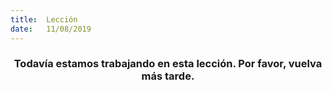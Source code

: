 ```yaml
---
title:  Lección
date:   11/08/2019
---
```


### <center>Todavía estamos trabajando en esta lección. Por favor, vuelva más tarde.</center>
